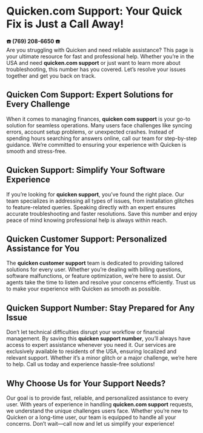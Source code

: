 # Quicken.com Support: Your Quick Fix is Just a Call Away!

**☎️ ‪(769) 208-6650‬ ☎️**  
Are you struggling with Quicken and need reliable assistance? This page is your ultimate resource for fast and professional help. Whether you’re in the USA and need **quicken.com support** or just want to learn more about troubleshooting, this number has you covered. Let’s resolve your issues together and get you back on track.

## Quicken Com Support: Expert Solutions for Every Challenge  
When it comes to managing finances, **quicken com support** is your go-to solution for seamless operations. Many users face challenges like syncing errors, account setup problems, or unexpected crashes. Instead of spending hours searching for answers online, call our team for step-by-step guidance. We’re committed to ensuring your experience with Quicken is smooth and stress-free.

## Quicken Support: Simplify Your Software Experience  
If you’re looking for **quicken support**, you’ve found the right place. Our team specializes in addressing all types of issues, from installation glitches to feature-related queries. Speaking directly with an expert ensures accurate troubleshooting and faster resolutions. Save this number and enjoy peace of mind knowing professional help is always within reach.

## Quicken Customer Support: Personalized Assistance for You  
The **quicken customer support** team is dedicated to providing tailored solutions for every user. Whether you’re dealing with billing questions, software malfunctions, or feature optimization, we’re here to assist. Our agents take the time to listen and resolve your concerns efficiently. Trust us to make your experience with Quicken as smooth as possible.

## Quicken Support Number: Stay Prepared for Any Issue  
Don’t let technical difficulties disrupt your workflow or financial management. By saving this **quicken support number**, you’ll always have access to expert assistance whenever you need it. Our services are exclusively available to residents of the USA, ensuring localized and relevant support. Whether it’s a minor glitch or a major challenge, we’re here to help. Call us today and experience hassle-free solutions!

## Why Choose Us for Your Support Needs?  
Our goal is to provide fast, reliable, and personalized assistance to every user. With years of experience in handling **quicken.com support** requests, we understand the unique challenges users face. Whether you’re new to Quicken or a long-time user, our team is equipped to handle all your concerns. Don’t wait—call now and let us simplify your experience!
